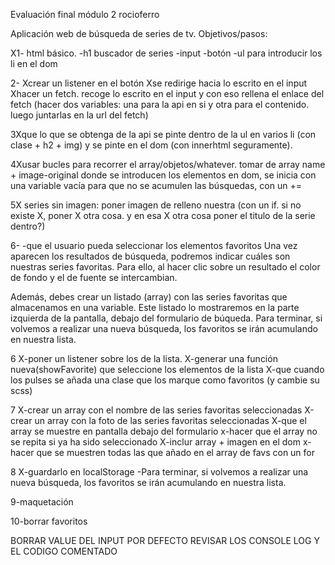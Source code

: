 Evaluación final módulo 2 rocioferro

Aplicación web de búsqueda de series de tv. Objetivos/pasos:

X1- html básico.
  -h1 buscador de series
  -input
  -botón
  -ul para introducir los li en el dom

2-
Xcrear un listener en el botón
Xse redirige hacia lo escrito en el input
Xhacer un fetch. recoge lo escrito en el input y con eso rellena el enlace del fetch (hacer dos variables: una para la api en si y otra para el contenido. luego juntarlas en la url del fetch)

3Xque lo que se obtenga de la api se pinte dentro de la ul en varios li (con clase + h2 + img) y se pinte en el dom (con innerhtml seguramente).

4Xusar bucles para recorrer el array/objetos/whatever. tomar de array name + image-original
  donde se introducen los elementos en dom, se inicia con una variable vacía para que no se acumulen las búsquedas, con un +=

5X series sin imagen: poner imagen de relleno nuestra (con un if. si no existe X, poner X otra cosa. y en esa X otra cosa poner el titulo de la serie dentro?)


6-
-que el usuario pueda seleccionar los elementos favoritos
Una vez aparecen los resultados de búsqueda, podremos indicar cuáles son nuestras series
favoritas. Para ello, al hacer clic sobre un resultado el color de fondo y el de fuente se
intercambian.

Además, debes crear un listado (array) con las series favoritas que almacenamos en una variable.
Este listado lo mostraremos en la parte izquierda de la pantalla, debajo del formulario de búqueda.
Para terminar, si volvemos a realizar una nueva búsqueda, los favoritos se irán acumulando en
nuestra lista.

6  X-poner un listener sobre los de la lista.
  X-generar una función nueva(showFavorite) que seleccione los elementos de la lista
  X-que cuando los pulses se añada una clase que los marque como favoritos (y cambie su scss)

7 X-crear un array con el nombre de las series favoritas seleccionadas
  X-crear un array con la foto de las series favoritas seleccionadas
  X-que el array se muestre en pantalla debajo del formulario
  x-hacer que el array no se repita si ya ha sido seleccionado
  X-inclur array + imagen en el dom
  x-hacer que se muestren todas las que añado en el array de favs con un for


8 X-guardarlo en localStorage
  -Para terminar, si volvemos a realizar una nueva búsqueda, los favoritos se irán acumulando en
nuestra lista.

9-maquetación

10-borrar favoritos

BORRAR VALUE DEL INPUT POR DEFECTO
REVISAR LOS CONSOLE LOG Y EL CODIGO COMENTADO
